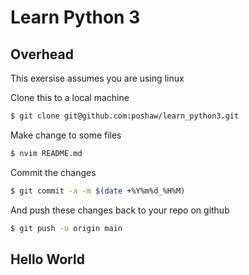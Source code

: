 # Learn Python 3
## Overhead
This exersise assumes you are using linux

Clone this to a local machine
``` bash
$ git clone git@github.com:poshaw/learn_python3.git
```

Make change to some files
``` bash
$ nvim README.md
```

Commit the changes
``` bash
$ git commit -a -m $(date +%Y%m%d_%H%M)
```

And push these changes back to your repo on github
``` bash
$ git push -u origin main
```

## Hello World
